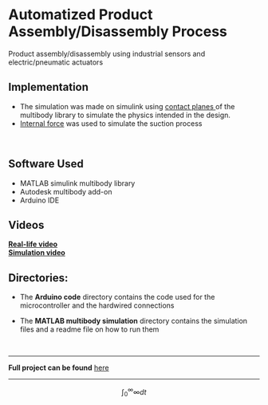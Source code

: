 #  Automatized Product Assembly/Disassembly Process
Product assembly/disassembly using industrial sensors and electric/pneumatic actuators

## Implementation


 - The simulation was made on simulink using [contact planes ](https://www.mathworks.com/matlabcentral/fileexchange/47417-simscape-multibody-contact-forces-library) of the multibody library to simulate the physics intended in the design.
 - [Internal force](https://www.mathworks.com/help/sm/ref/internalforce.html;jsessionid=9e8ee696c049873b9be9c99ea95d) was used to simulate the suction process


<br />



## Software Used
- MATLAB simulink multibody library
- Autodesk multibody add-on
- Arduino IDE

## Videos

 [**Real-life video**](https://drive.google.com/file/d/1jfU_p_BXG_VICBDakj95YDrvPrKzNGm8/view?usp=sharing) 
<br />
  [**Simulation video**](https://drive.google.com/file/d/1K9VrLLukAz_3-717wg5xwQg3bS_EOqyh/view?usp=sharing) 


## Directories:

+ The **Arduino code** directory contains the code used for the microcontroller and the hardwired connections

+ The **MATLAB multibody simulation** directory contains the simulation files and a readme file on how to run them


<br />

--- 
**Full project can be found** [here](https://drive.google.com/drive/folders/1T276MPmK-XIYJTPjdzCvyp0Yoqhe8qrW?usp=sharing)

---




$$
  \int_0^\infty\infty  dt 
$$
